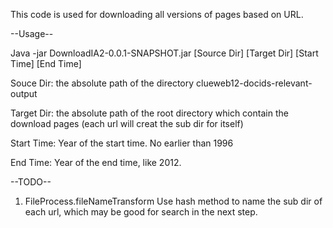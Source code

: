 This code is used for downloading all versions of pages based on URL.

--Usage--

Java -jar DownloadIA2-0.0.1-SNAPSHOT.jar [Source Dir] [Target Dir] [Start Time] [End Time]

Souce Dir: the absolute path of the directory clueweb12-docids-relevant-output

Target Dir: the absolute path of the root directory which contain the download pages (each url will creat the sub dir for itself)

Start Time: Year of the start time. No earlier than 1996

End Time: Year of the end time, like 2012.

--TODO--
1. FileProcess.fileNameTransform 
Use hash method to name the sub dir of each url, which may be good for search in the next step.